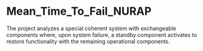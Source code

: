 # Mean_Time_To_Fail_NURAP
The project analyzes a special coherent system with exchangeable components where, upon system failure, a standby component activates to restore functionality with the remaining operational components.
